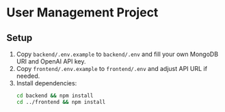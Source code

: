 # User Management Project

## Setup

1. Copy `backend/.env.example` to `backend/.env` and fill your own MongoDB URI and OpenAI API key.
2. Copy `frontend/.env.example` to `frontend/.env` and adjust API URL if needed.
3. Install dependencies:
   ```bash
   cd backend && npm install
   cd ../frontend && npm install
